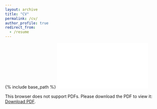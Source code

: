 ```yaml
---
layout: archive
title: "CV"
permalink: /cv/
author_profile: true
redirect_from:
  - /resume
---
```


{% include base_path %}
<object data="{{ base_path }}//files/toslali_resume.pdf" type="application/pdf" width="700px" height="700px">
    <embed src="{{ base_path }}//files/toslali_resume.pdf">
        <p>This browser does not support PDFs. Please download the PDF to view it: <a href="https://github.com/mtoslalibu/mtoslalibu.github.io/blob/master/files/toslali_resume.pdf">Download PDF</a>.</p>
    </embed>
</object>
